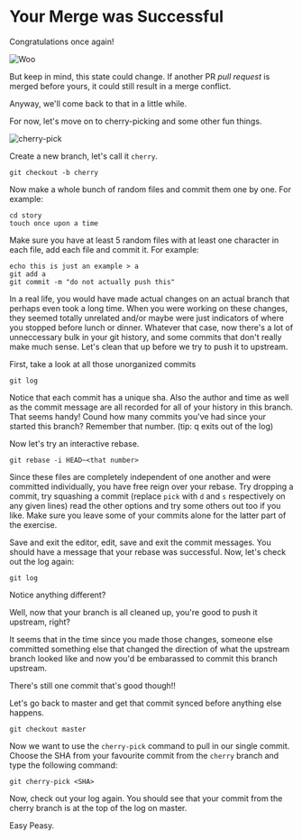 # Your Merge was Successful

Congratulations once again!

![Woo](https://media.giphy.com/media/TdfyKrN7HGTIY/giphy.gif)

But keep in mind, this state could change. If another PR *pull request* is
merged before yours, it could still result in a merge conflict.

Anyway, we'll come back to that in a little while.

For now, let's move on to cherry-picking and some other fun things.

![cherry-pick](https://media.giphy.com/media/Gj8qB0PsQgBuE/giphy.gif)

Create a new branch, let's call it `cherry`.

```
git checkout -b cherry
```

Now make a whole bunch of random files and commit them one by one.
For example:

```
cd story
touch once upon a time
```

Make sure you have at least 5 random files with at least one character in each file, add each file and commit it.
For example:

```
echo this is just an example > a
git add a
git commit -m "do not actually push this"
```

In a real life, you would have made actual changes on an actual branch that perhaps even took a long time. When you were working on these changes, they seemed totally unrelated and/or maybe were just indicators of where you stopped before lunch or dinner. Whatever that case, now there's a lot of unneccessary bulk in your git history, and some commits that don't really make much sense. Let's clean that up before we try to push it to upstream.

First, take a look at all those unorganized commits

```
git log
```
Notice that each commit has a unique sha. Also the author and time as well as the commit message are all
recorded for all of your history in this branch. That seems handy! Cound how
many commits you've had since your started this branch? Remember that number. (tip: q exits out of
the log)

Now let's try an interactive rebase.

```
git rebase -i HEAD~<that number>
```

Since these files are completely independent of one another and were committed
individually, you have free reign over your rebase. Try dropping a commit, try
squashing a commit (replace `pick` with `d` and `s` respectively on any given
lines) read the other options and try some others out too if you like. Make
sure you leave some of your commits alone for the latter part of the exercise.

Save and exit the editor, edit, save and exit the commit messages.
You should have a message that your rebase was successful. Now, let's check out
the log again:

```
git log
```

Notice anything different?

Well, now that your branch is all cleaned up, you're good to push it upstream,
right?

It seems that in the time since you made those changes, someone else committed
something else that changed the direction of what the upstream branch looked
like and now you'd be embarassed to commit this branch upstream.

There's still one commit that's good though!!

Let's go back to master and get that commit synced before anything else
happens.

```
git checkout master
```

Now we want to use the `cherry-pick` command to pull in our single commit.
Choose the SHA from your favourite commit from the `cherry` branch and type the
following command:

```
git cherry-pick <SHA>
```

Now, check out your log again. You should see that your commit from the cherry
branch is at the top of the log on master.

Easy Peasy.


